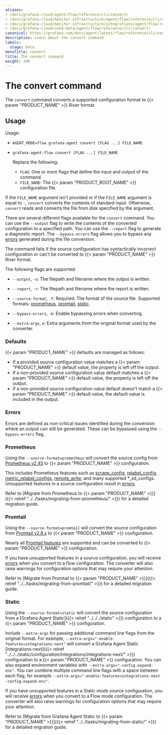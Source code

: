 ```yaml
---
aliases:
- /docs/grafana-cloud/agent/flow/reference/cli/convert/
- /docs/grafana-cloud/monitor-infrastructure/agent/flow/reference/cli/convert/
- /docs/grafana-cloud/monitor-infrastructure/integrations/agent/flow/reference/cli/convert/
- /docs/grafana-cloud/send-data/agent/flow/reference/cli/convert/
canonical: https://grafana.com/docs/agent/latest/flow/reference/cli/convert/
description: Learn about the convert command
labels:
  stage: beta
menuTitle: convert
title: The convert command
weight: 100
---
```


# The convert command

The `convert` command converts a supported configuration format to {{< param "PRODUCT_NAME" >}} River format.

## Usage

Usage:

* `AGENT_MODE=flow grafana-agent convert [FLAG ...] FILE_NAME`
* `grafana-agent-flow convert [FLAG ...] FILE_NAME`

   Replace the following:

   * `FLAG`: One or more flags that define the input and output of the command.
   * `FILE_NAME`: The {{< param "PRODUCT_ROOT_NAME" >}} configuration file.

If the `FILE_NAME` argument isn't provided or if the `FILE_NAME` argument is
equal to `-`, `convert` converts the contents of standard input. Otherwise,
`convert` reads and converts the file from disk specified by the argument.

There are several different flags available for the `convert` command. You can use the `--output` flag to write the contents of the converted configuration to a specified path. You can use the `--report` flag to generate a diagnostic report. The `--bypass-errors` flag allows you to bypass any [errors] generated during the file conversion.

The command fails if the source configuration has syntactically incorrect
configuration or can't be converted to {{< param "PRODUCT_NAME" >}} River format.

The following flags are supported:

* `--output`, `-o`: The filepath and filename where the output is written.

* `--report`, `-r`: The filepath and filename where the report is written.

* `--source-format`, `-f`: Required. The format of the source file. Supported formats: [prometheus], [promtail], [static].

* `--bypass-errors`, `-b`: Enable bypassing errors when converting.

* `--extra-args`, `e`: Extra arguments from the original format used by the converter.

[prometheus]: #prometheus
[promtail]: #promtail
[static]: #static
[errors]: #errors

### Defaults

{{< param "PRODUCT_NAME" >}} defaults are managed as follows:
* If a provided source configuration value matches a {{< param "PRODUCT_NAME" >}} default value, the property is left off the output.
* If a non-provided source configuration value default matches a {{< param "PRODUCT_NAME" >}} default value, the property is left off the output.
* If a non-provided source configuration value default doesn't match a {{< param "PRODUCT_NAME" >}} default value, the default value is included in the output.

### Errors

Errors are defined as non-critical issues identified during the conversion
where an output can still be generated. These can be bypassed using the
`--bypass-errors` flag.

### Prometheus

Using the `--source-format=prometheus` will convert the source config from
[Prometheus v2.45](https://prometheus.io/docs/prometheus/2.45/configuration/configuration/)
to {{< param "PRODUCT_NAME" >}} configuration.

This includes Prometheus features such as
[scrape_config](https://prometheus.io/docs/prometheus/2.45/configuration/configuration/#scrape_config),
[relabel_config](https://prometheus.io/docs/prometheus/2.45/configuration/configuration/#relabel_config),
[metric_relabel_configs](https://prometheus.io/docs/prometheus/2.45/configuration/configuration/#metric_relabel_configs),
[remote_write](https://prometheus.io/docs/prometheus/2.45/configuration/configuration/#remote_write),
and many supported *_sd_configs. Unsupported features in a source configuration result
in [errors].

Refer to [Migrate from Prometheus to {{< param "PRODUCT_NAME" >}}]({{< relref "../../tasks/migrating-from-prometheus/" >}}) for a detailed migration guide.

### Promtail

Using the `--source-format=promtail` will convert the source configuration from
[Promtail v2.8.x](/docs/loki/v2.8.x/clients/promtail/)
to {{< param "PRODUCT_NAME" >}} configuration.

Nearly all [Promtail features](/docs/loki/v2.8.x/clients/promtail/configuration/)
are supported and can be converted to {{< param "PRODUCT_NAME" >}} configuration.

If you have unsupported features in a source configuration, you will receive [errors] when you convert to a flow configuration. The converter will
also raise warnings for configuration options that may require your attention.

Refer to [Migrate from Promtail to {{< param "PRODUCT_NAME" >}}]({{< relref "../../tasks/migrating-from-promtail/" >}}) for a detailed migration guide.

### Static

Using the `--source-format=static` will convert the source configuration from a
[Grafana Agent Static]({{< relref "../../../static" >}}) configuration to a {{< param "PRODUCT_NAME" >}} configuration.

Include `--extra-args` for passing additional command line flags from the original format.
For example, `--extra-args="-enable-features=integrations-next"` will convert a Grafana Agent Static
[integrations-next]({{< relref "../../../static/configuration/integrations/integrations-next/" >}})
configuration to a {{< param "PRODUCT_NAME" >}} configuration. You can also
expand environment variables with `--extra-args="-config.expand-env"`. You can combine multiple command line
flags with a space between each flag, for example `--extra-args="-enable-features=integrations-next -config.expand-env"`.

If you have unsupported features in a Static mode source configuration, you will receive [errors][] when you convert to a Flow mode configuration. The converter will
also raise warnings for configuration options that may require your attention.

Refer to [Migrate from Grafana Agent Static to {{< param "PRODUCT_NAME" >}}]({{< relref "../../tasks/migrating-from-static/" >}}) for a detailed migration guide.
